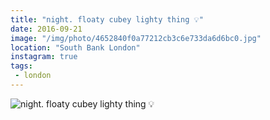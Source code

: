 ```yaml
---
title: "night. floaty cubey lighty thing 💡"
date: 2016-09-21
image: "/img/photo/4652840f0a77212cb3c6e733da6d6bc0.jpg"
location: "South Bank London"
instagram: true
tags:
 - london
---
```


![night. floaty cubey lighty thing 💡](/img/photo/4652840f0a77212cb3c6e733da6d6bc0.jpg)
